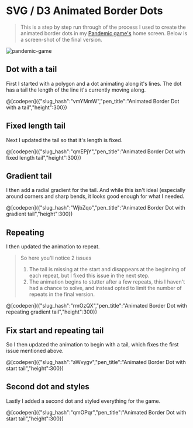 SVG / D3 Animated Border Dots
=============================

> This is a step by step run through of the process I used to create the animated border dots in my [Pandemic game's](pandemic-game) home screen. Below is a screen-shot of the final version.

![pandemic-game](/assets/screenshots/pandemic-1.png)

Dot with a tail
---------------

First I started with a polygon and a dot animating along it's lines. The dot has a tail the length of the line it's currently moving along.

@[codepen]({"slug_hash":"vmYMmW","pen_title":"Animated Border Dot with a tail","height":300})

Fixed length tail
-----------------

Next I updated the tail so that it's length is fixed.

@[codepen]({"slug_hash":"qmEPjY","pen_title":"Animated Border Dot with fixed length tail","height":300})

Gradient tail
-------------

I then add a radial gradient for the tail. And while this isn't ideal (especially around corners and sharp bends, it looks good enough for what I needed.

@[codepen]({"slug_hash":"WjbZqo","pen_title":"Animated Border Dot with gradient tail","height":300})

Repeating
---------

I then updated the animation to repeat.

> So here you'll notice 2 issues
> 1. The tail is missing at the start and disappears at the beginning of each repeat, but I fixed this issue in the next step.
> 2. The animation begins to stutter after a few repeats, this I haven't had a chance to solve, and instead opted to limit the number of repeats in the final version.

@[codepen]({"slug_hash":"rmOzQX","pen_title":"Animated Border Dot with repeating gradient tail","height":300})

Fix start and repeating tail
----------------------------

So I then updated the animation to begin with a tail, which fixes the first issue mentioned above.

@[codepen]({"slug_hash":"aWvygv","pen_title":"Animated Border Dot with start tail","height":300})

Second dot and styles
---------------------

Lastly I added a second dot and styled everything for the game.

@[codepen]({"slug_hash":"qmOPqr","pen_title":"Animated Border Dot with start tail","height":300})
